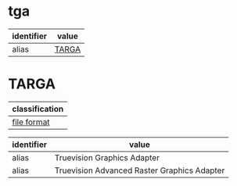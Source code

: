 # tga

| identifier | value
| ---------- | -----
| alias      | [TARGA](#targa)

# TARGA
| classification
| --------------
| [file format](file.md)

| identifier | value
| ---------- | -----
| alias      | Truevision Graphics Adapter
| alias      | Truevision Advanced Raster Graphics Adapter
